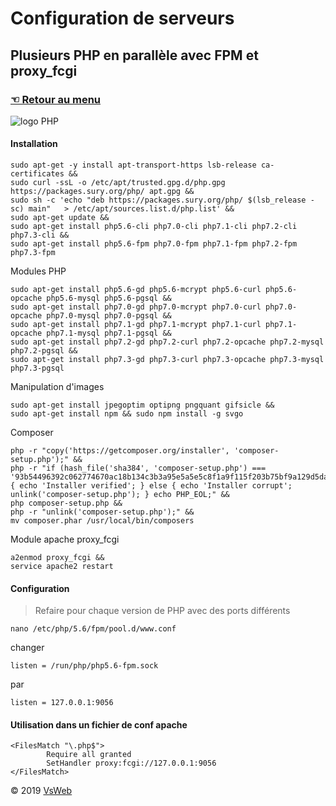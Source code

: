 Configuration de serveurs
==
Plusieurs PHP en parallèle avec FPM et proxy_fcgi
-
### [&#9756; Retour au menu](../README.md)
![logo PHP](http://php.net//images/logos/new-php-logo.svg "logo php")

#### Installation

	sudo apt-get -y install apt-transport-https lsb-release ca-certificates &&
	sudo curl -ssL -o /etc/apt/trusted.gpg.d/php.gpg https://packages.sury.org/php/	apt.gpg &&
	sudo sh -c 'echo "deb https://packages.sury.org/php/ $(lsb_release -sc) main" 	> /etc/apt/sources.list.d/php.list' &&
	sudo apt-get update &&
	sudo apt-get install php5.6-cli php7.0-cli php7.1-cli php7.2-cli php7.3-cli &&
	sudo apt-get install php5.6-fpm php7.0-fpm php7.1-fpm php7.2-fpm php7.3-fpm
	
Modules PHP

    sudo apt-get install php5.6-gd php5.6-mcrypt php5.6-curl php5.6-opcache php5.6-mysql php5.6-pgsql &&
    sudo apt-get install php7.0-gd php7.0-mcrypt php7.0-curl php7.0-opcache php7.0-mysql php7.0-pgsql &&
    sudo apt-get install php7.1-gd php7.1-mcrypt php7.1-curl php7.1-opcache php7.1-mysql php7.1-pgsql &&
    sudo apt-get install php7.2-gd php7.2-curl php7.2-opcache php7.2-mysql php7.2-pgsql &&
    sudo apt-get install php7.3-gd php7.3-curl php7.3-opcache php7.3-mysql php7.3-pgsql
    
Manipulation d'images

    sudo apt-get install jpegoptim optipng pngquant gifsicle &&
    sudo apt-get install npm && sudo npm install -g svgo

Composer

    php -r "copy('https://getcomposer.org/installer', 'composer-setup.php');" &&
    php -r "if (hash_file('sha384', 'composer-setup.php') === '93b54496392c062774670ac18b134c3b3a95e5a5e5c8f1a9f115f203b75bf9a129d5daa8ba6a13e2cc8a1da0806388a8') { echo 'Installer verified'; } else { echo 'Installer corrupt'; unlink('composer-setup.php'); } echo PHP_EOL;" &&
    php composer-setup.php &&
    php -r "unlink('composer-setup.php');" &&
    mv composer.phar /usr/local/bin/composers
	
Module apache proxy_fcgi

    a2enmod proxy_fcgi &&
    service apache2 restart
    
#### Configuration
> Refaire pour chaque version de PHP avec des ports différents
    
    nano /etc/php/5.6/fpm/pool.d/www.conf

changer

    listen = /run/php/php5.6-fpm.sock

par
	
	listen = 127.0.0.1:9056
	
#### Utilisation dans un fichier de conf apache

    <FilesMatch "\.php$">
            Require all granted
            SetHandler proxy:fcgi://127.0.0.1:9056
    </FilesMatch>

&copy; 2019 [VsWeb](https://vsweb.be)